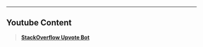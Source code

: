 ----------

Youtube Content
------------

>  **[StackOverflow Upvote Bot](http://www.youtube.com/)**